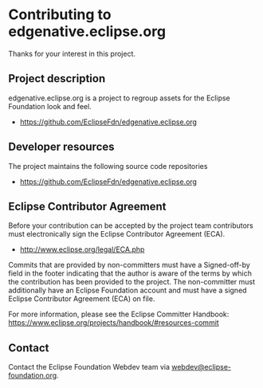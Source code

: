 # Contributing to edgenative.eclipse.org

Thanks for your interest in this project.

## Project description

edgenative.eclipse.org is a project to regroup assets for the Eclipse Foundation look and feel. 

* https://github.com/EclipseFdn/edgenative.eclipse.org

## Developer resources

The project maintains the following source code repositories

* https://github.com/EclipseFdn/edgenative.eclipse.org

## Eclipse Contributor Agreement

Before your contribution can be accepted by the project team contributors must
electronically sign the Eclipse Contributor Agreement (ECA).

* http://www.eclipse.org/legal/ECA.php

Commits that are provided by non-committers must have a Signed-off-by field in
the footer indicating that the author is aware of the terms by which the
contribution has been provided to the project. The non-committer must
additionally have an Eclipse Foundation account and must have a signed Eclipse
Contributor Agreement (ECA) on file.

For more information, please see the Eclipse Committer Handbook:
https://www.eclipse.org/projects/handbook/#resources-commit

## Contact

Contact the Eclipse Foundation Webdev team via webdev@eclipse-foundation.org.
